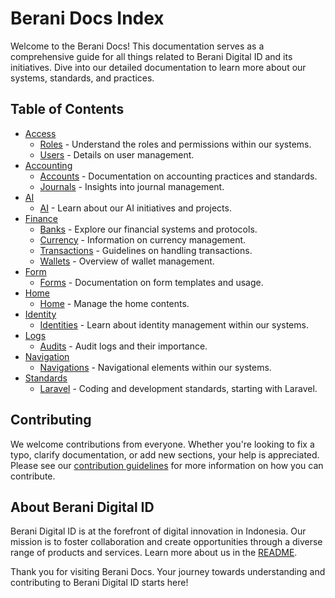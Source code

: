 # Berani Docs Index

Welcome to the Berani Docs! This documentation serves as a comprehensive guide for all things related to Berani Digital ID and its initiatives. Dive into our detailed documentation to learn more about our systems, standards, and practices.

## Table of Contents

- [Access](access)
  - [Roles](access/Roles.md) - Understand the roles and permissions within our systems.
  - [Users](access/Users.md) - Details on user management.
- [Accounting](accounting)
  - [Accounts](accounting/Accounts.md) - Documentation on accounting practices and standards.
  - [Journals](accounting/Journals.md) - Insights into journal management.
- [AI](AI)
  - [AI](AI/README.md) - Learn about our AI initiatives and projects.
- [Finance](finance)
  - [Banks](finance/Banks.md) - Explore our financial systems and protocols.
  - [Currency](finance/Currency.md) - Information on currency management.
  - [Transactions](finance/Transactions.md) - Guidelines on handling transactions.
  - [Wallets](finance/Wallets.md) - Overview of wallet management.
- [Form](form)
  - [Forms](form/Forms.md) - Documentation on form templates and usage.
- [Home](home)
  - [Home](home/Home.md) - Manage the home contents.
- [Identity](identity)
  - [Identities](identity/Identities.md) - Learn about identity management within our systems.
- [Logs](logs)
  - [Audits](logs/Audits.md) - Audit logs and their importance.
- [Navigation](navigation)
  - [Navigations](navigation/Navigations.md) - Navigational elements within our systems.
- [Standards](standards)
  - [Laravel](standards/laravel.md) - Coding and development standards, starting with Laravel.

## Contributing

We welcome contributions from everyone. Whether you're looking to fix a typo, clarify documentation, or add new sections, your help is appreciated. Please see our [contribution guidelines](CONTRIBUTING.md) for more information on how you can contribute.

## About Berani Digital ID

Berani Digital ID is at the forefront of digital innovation in Indonesia. Our mission is to foster collaboration and create opportunities through a diverse range of products and services. Learn more about us in the [README](../README.md).

Thank you for visiting Berani Docs. Your journey towards understanding and contributing to Berani Digital ID starts here!